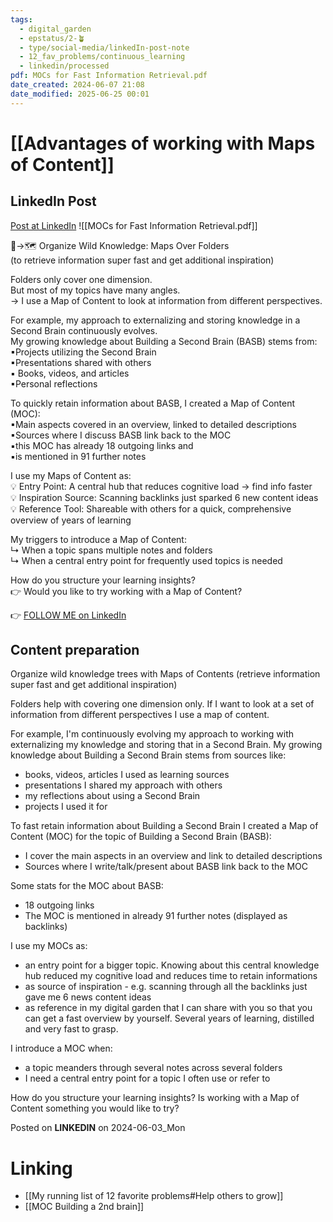 ```yaml
---
tags:
  - digital_garden
  - epstatus/2-🪴
  - type/social-media/linkedIn-post-note
  - 12_fav_problems/continuous_learning
  - linkedin/processed
pdf: MOCs for Fast Information Retrieval.pdf
date_created: 2024-06-07 21:08
date_modified: 2025-06-25 00:01
---
```

# [[Advantages of working with Maps of Content]]

## LinkedIn Post

[Post at LinkedIn](https://www.linkedin.com/posts/sebastiankamilli_maps-of-content-to-retain-knowledge-fast-activity-7203296914769858562-qYQy?utm_source=share&utm_medium=member_desktop)
![[MOCs for Fast Information Retrieval.pdf]]

🌳→🗺️ Organize Wild Knowledge: Maps Over Folders  
(to retrieve information super fast and get additional inspiration)  
  
Folders only cover one dimension.  
But most of my topics have many angles.  
→ I use a Map of Content to look at information from different perspectives.  
  
For example, my approach to externalizing and storing knowledge in a Second Brain continuously evolves.  
My growing knowledge about Building a Second Brain (BASB) stems from:  
▪Projects utilizing the Second Brain  
▪Presentations shared with others  
▪ Books, videos, and articles  
▪Personal reflections  
  
To quickly retain information about BASB, I created a Map of Content (MOC):  
▪Main aspects covered in an overview, linked to detailed descriptions  
▪Sources where I discuss BASB link back to the MOC  
▪this MOC has already 18 outgoing links and  
▪is mentioned in 91 further notes  
  
I use my Maps of Content as:  
💡 Entry Point: A central hub that reduces cognitive load → find info faster  
💡 Inspiration Source: Scanning backlinks just sparked 6 new content ideas  
💡 Reference Tool: Shareable with others for a quick, comprehensive overview of years of learning  
  
My triggers to introduce a Map of Content:  
↳ When a topic spans multiple notes and folders  
↳ When a central entry point for frequently used topics is needed  
  
How do you structure your learning insights?  
👉 Would you like to try working with a Map of Content?

👉 [FOLLOW ME on LinkedIn](https://www.linkedin.com/comm/mynetwork/discovery-see-all?usecase=PEOPLE_FOLLOWS&followMember=sebastiankamilli)

## Content preparation

Organize wild knowledge trees with Maps of Contents
(retrieve information super fast and get additional inspiration)

Folders help with covering one dimension only. 
If I want to look at a set of information from different perspectives I use a map of content. 

For example, I'm continuously evolving my approach to working with externalizing my knowledge and storing that in a Second Brain. My growing knowledge about Building a Second Brain stems from sources like:
+ books, videos, articles I used as learning sources
+ presentations I shared my approach with others
+ my reflections about using a Second Brain
+ projects I used it for

To fast retain information about Building a Second Brain I created a Map of Content (MOC) for the topic of Building a Second Brain (BASB):
+ I cover the main aspects in an overview and link to detailed descriptions
+ Sources where I write/talk/present about BASB link back to the MOC

Some stats for the MOC about BASB:
+ 18 outgoing links
+ The MOC is mentioned in already 91 further notes (displayed as backlinks)

I use my MOCs as:
+ an entry point for a bigger topic. Knowing about this central knowledge hub reduced my cognitive load and reduces time to retain informations
+ as source of inspiration - e.g. scanning through all the backlinks just gave me 6 news content ideas
+ as reference in my digital garden that I can share with you so that you can get a fast overview by yourself. Several years of learning, distilled and very fast to grasp.

I introduce a MOC when:
+ a topic meanders through several notes across several folders
+ I need a central entry point for a topic I often use or refer to

How do you structure your learning insights? Is working with a Map of Content something you would like to try?

Posted on **LINKEDIN** on 2024-06-03_Mon

# Linking

+ [[My running list of 12 favorite problems#Help others to grow]]
+ [[MOC Building a 2nd brain]]